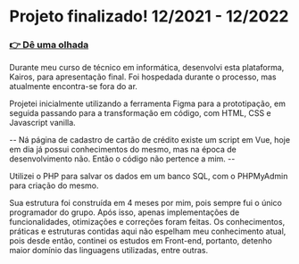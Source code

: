 # Projeto finalizado! 12/2021 - 12/2022

<h3><a href="https://gabrielcoutz.github.io/Kairos-v2.github.io/">👉 Dê uma olhada</a></h3>

Durante meu curso de técnico em informática, desenvolvi esta plataforma, Kairos, para apresentação final.
Foi hospedada durante o processo, mas atualmente encontra-se fora do ar.

Projetei inicialmente utilizando a ferramenta Figma para a prototipação, em seguida passando para a transformação em código, com HTML, CSS e Javascript vanilla.

-- Ná página de cadastro de cartão de crédito existe um script em Vue, hoje em dia já possui conhecimentos do mesmo, mas na época de desenvolvimento não. Então o código não pertence a mim. --

Utilizei o PHP para salvar os dados em um banco SQL, com o PHPMyAdmin para criação do mesmo.

Sua estrutura foi construída em 4 meses por mim, pois sempre fui o único programador do grupo. Após isso, apenas implementações de funcionalidades, otimizações e correções foram feitas.
Os conhecimentos, práticas e estruturas contidas aqui não espelham meu conhecimento atual, pois desde então, continei os estudos em Front-end, portanto, detenho maior domínio das linguagens utilizadas, entre outras.
